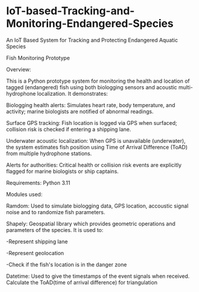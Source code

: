 # IoT-based-Tracking-and-Monitoring-Endangered-Species
An IoT Based System for Tracking and Protecting Endangered Aquatic Species 

Fish Monitoring Prototype

Overview:

This is a Python prototype system for monitoring the health and location of tagged (endangered) fish using both biologging sensors and acoustic multi-hydrophone localization. It demonstrates:

Biologging health alerts: Simulates heart rate, body temperature, and activity; marine biologists are notified of abnormal readings.

Surface GPS tracking: Fish location is logged via GPS when surfaced; collision risk is checked if entering a shipping lane.

Underwater acoustic localization: When GPS is unavailable (underwater), the system estimates fish position using Time of Arrival Difference (ToAD) from multiple hydrophone stations.

Alerts for authorities: Critical health or collision risk events are explicitly flagged for marine biologists or ship captains.

Requirements:
Python 3.11

Modules used:

Ramdom: Used to simulate biologging data, GPS location, accoustic signal noise and to randomize fish parameters.

Shapely: Geospatial library which provides geometric operations and parameters of the species. It is used to:

-Represent shipping lane

-Represent geolocation

-Check if the fish's location is in the danger zone

Datetime: Used to give the timestamps of the event signals when received. Calculate the ToAD(time of arrival difference) for triangulation
